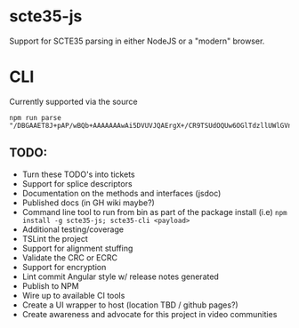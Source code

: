 # scte35-js

Support for SCTE35 parsing in either NodeJS or a "modern" browser.

# CLI

Currently supported via the source

    npm run parse "/DBGAAET8J+pAP/wBQb+AAAAAAAwAi5DVUVJQAErgX+/CR9TSUdOQUw6OGlTdzllUWlGVndBQUFBQUFBQUJCQT09NwMDaJ6RZQ=="


## TODO:
- Turn these TODO's into tickets
- Support for splice descriptors
- Documentation on the methods and interfaces (jsdoc)
- Published docs (in GH wiki maybe?)
- Command line tool to run from bin as part of the package install
   (i.e) `npm install -g scte35-js; scte35-cli <payload>`
- Additional testing/coverage
- TSLint the project
- Support for alignment stuffing
- Validate the CRC or ECRC
- Support for encryption
- Lint commit Angular style w/ release notes generated
- Publish to NPM
- Wire up to available CI tools
- Create a UI wrapper to host (location TBD / github pages?)
- Create awareness and advocate for this project in video communities
